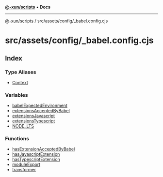 [**@-xun/scripts**](../../../../README.md) • **Docs**

***

[@-xun/scripts](../../../../README.md) / src/assets/config/\_babel.config.cjs

# src/assets/config/\_babel.config.cjs

## Index

### Type Aliases

- [Context](type-aliases/Context.md)

### Variables

- [babelExpectedEnvironment](variables/babelExpectedEnvironment.md)
- [extensionsAcceptedByBabel](variables/extensionsAcceptedByBabel.md)
- [extensionsJavascript](variables/extensionsJavascript.md)
- [extensionsTypescript](variables/extensionsTypescript.md)
- [NODE\_LTS](variables/NODE_LTS.md)

### Functions

- [hasExtensionAcceptedByBabel](functions/hasExtensionAcceptedByBabel.md)
- [hasJavascriptExtension](functions/hasJavascriptExtension.md)
- [hasTypescriptExtension](functions/hasTypescriptExtension.md)
- [moduleExport](functions/moduleExport.md)
- [transformer](functions/transformer.md)
